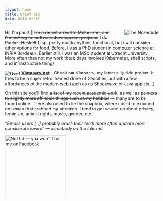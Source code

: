 ```yaml
---
layout: home
title: Brief bio
date: 2012-04-07
---
```


<img alt="The Nosedude" src="/images/noseman.jpg" style="float: right; margin-left: 25px; margin-bottom: 10px;" />

Hi!  I'm paul! 👋 <strike>I'm a recent arrival to Melbourne, and i'm looking for software
development projects.</strike> I do <strike>Racket, Haskell,</strike> Lisp, pretty much anything
functional, but i will consider other options for food.  Before, i was a PhD student in computer
science at <a href="http://people.bordeaux.inria.fr/pwalt">INRIA Bordeaux</a>.  Earlier still, i was
an MSc student at <a href="http://www.staff.science.uu.nl/~swier004/">Utrecht University</a>.  More
often than not my work these days involves Kubernetes, shell scripts, and infrastructure things.

<p>
  <img alt="New!" src="/images/new.gif" style="vertical-align: middle; margin: 0;" />
  <strong><a href="https://www.vistaserv.net/">Vistaserv.net</a></strong>
  &ndash; Check out Vistaserv, my latest silly side project.  It tries
  to be a super retro themed clone of Geocities, but with a few
  affordances of the modern web (such as no Shockwave or Java
  applets...)
</p>

<p>On this site you'll find <strike>a list of my recent academic work</strike>,
    as well as <strike>pointers to slightly more off-topic things
    such as my hobbies</strike> &mdash; many are to be found online. There also
    used to be the soapbox, where i used to expound on issues that
    grabbed my attention. I tend to get wound up about privacy,
    feminism, animal rights, music, gender, etc.</p>

<p><em>“Emacs users [...] probably brush their teeth more often and
are more considerate lovers” &mdash; somebody on the Internet</em></p>

<p><a href="https://www.fsf.org/fb"><img src="/images/no-facebook-me.png"
alt="Not f'd — you won't find me on Facebook" style="width:200px;" /></a></p>
